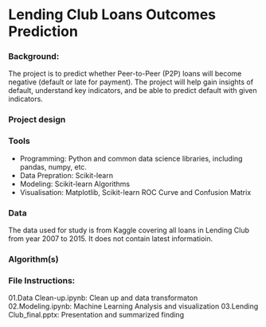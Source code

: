 # Lending Club Loans Outcomes Prediction


### Background:

The project is to predict whether Peer-to-Peer (P2P) loans will become negative (default or late for payment).  The project will help gain insights of default, understand key indicators, and be able to predict default with given indicators. 

### Project design
### Tools
- Programming: Python and common data science libraries, including pandas, numpy, etc.
- Data Prepration: Scikit-learn
- Modeling: Scikit-learn Algorithms
- Visualisation: Matplotlib, Scikit-learn ROC Curve and Confusion Matrix

### Data
The data used for study is from Kaggle covering all loans in Lending Club from year 2007 to 2015. It does not contain latest informatioin.

### Algorithm(s)

### File Instructions: 

01.Data Clean-up.ipynb: Clean up and data transformaton
02.Modeling.ipynb: Machine Learning Analysis and visualization
03.Lending Club_final.pptx: Presentation and summarized finding



